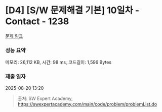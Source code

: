 # [D4] [S/W 문제해결 기본] 10일차 - Contact - 1238 

[문제 링크](https://swexpertacademy.com/main/code/problem/problemDetail.do?contestProbId=AV15B1cKAKwCFAYD) 

### 성능 요약

메모리: 26,112 KB, 시간: 98 ms, 코드길이: 1,596 Bytes

### 제출 일자

2025-08-20 13:20



> 출처: SW Expert Academy, https://swexpertacademy.com/main/code/problem/problemList.do